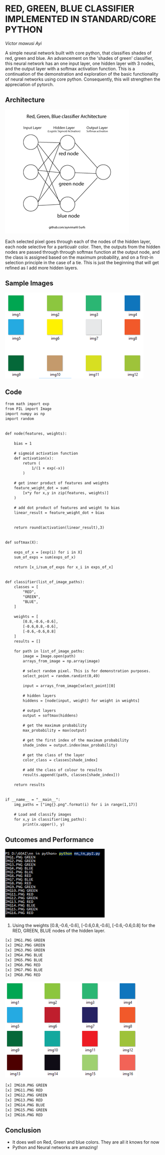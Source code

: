 
RED, GREEN, BLUE CLASSIFIER IMPLEMENTED IN STANDARD/CORE PYTHON
===========================================================================
*Victor mawusi Ayi*

A simple neural network built with core python, that classifies shades of red, green and blue. 
An advancement on the 'shades of green' classifier, this neural network has an one input layer, 
one hidden layer with 3 nodes, and the output layer with a softmax activation function.
This is a continuation of the demonstration and exploration of the basic functionality of neural networks 
using core python. Consequently, this will strengthen the appreciation of pytorch. 

Architecture
------------
<img src="https://raw.githubusercontent.com/ayivima/AI-SURFS/master/Red_Green_Blue_Classifier/archtecture_nn_2.png"/>

Each selected pixel goes through each of the nodes of the hidden layer, each node selective for a particualr color. Then, the outputs from the hidden nodes are passed through through softmax function at the output node, and the class is assigned based on the maximum probability, and on a first-in selection principle in the case of a tie. This is just the beginning that will get refined as I add more hidden layers.

Sample Images
-------------
<img src="https://raw.githubusercontent.com/ayivima/AI-SURFS/master/Green_shade_classifier/shot_of_images.png"/>

Code
----

```
from math import exp
from PIL import Image
import numpy as np
import random


def node(features, weights):
    
    bias = 1
    
    # sigmoid activation function
    def activation(x):
        return (
            1/(1 + exp(-x))
        )
    
    # get inner product of features and weights
    feature_weight_dot = sum(
        [x*y for x,y in zip(features, weights)]
    )
    
    # add dot product of features and weight to bias
    linear_result = feature_weight_dot + bias
    
    
    return round(activation(linear_result),3)


def softmax(X):

    exps_of_x = [exp(i) for i in X]
    sum_of_exps = sum(exps_of_x)

    return [x_i/sum_of_exps for x_i in exps_of_x]


def classifier(list_of_image_paths):
    classes = [
        "RED",
        "GREEN",
        "BLUE",
    ]

    weights = [
        [0.8,-0.6,-0.6],
        [-0.6,0.8,-0.6],
        [-0.6,-0.6,0.8]
    ]
    results = []

    for path in list_of_image_paths:
        image = Image.open(path)
        arrays_from_image = np.array(image)

        # select random pixel. This is for demonstration purposes.
		select_point = random.randint(0,49)

        input = arrays_from_image[select_point][0]

        # hidden layers		
        hiddens = [node(input, weight) for weight in weights]

        # output layers
		output = softmax(hiddens)

        # get the maximum probability
        max_probability = max(output)

        # get the first index of the maximum probability
        shade_index = output.index(max_probability)

        # get the class of the layer
        color_class = classes[shade_index]

        # add the class of colour to results
        results.append((path, classes[shade_index]))

    return results


if __name__ = "__main__":
	img_paths = ["img{}.png".format(i) for i in range(1,17)]

    # Load and classify images   
    for x,y in classifier(img_paths):
        print(x.upper(), y)

```


Outcomes and Performance
------------------------

<img src="https://raw.githubusercontent.com/ayivima/AI-SURFS/master/Red_Green_Blue_Classifier/shot_of_outcomes2.png"/>

1. Using the weights [0.8,-0.6,-0.6], [-0.6,0.8,-0.6], [-0.6,-0.6,0.8] for the RED, GREEN, BLUE nodes of the hidden layer.

```
[x] IMG1.PNG GREEN
[x] IMG2.PNG GREEN
[x] IMG3.PNG GREEN
[x] IMG4.PNG BLUE
[x] IMG5.PNG BLUE
[x] IMG6.PNG RED
[x] IMG7.PNG BLUE
[x] IMG8.PNG RED

```

<img src="https://raw.githubusercontent.com/ayivima/AI-SURFS/master/Red_Green_Blue_Classifier/shot_of_images2.png"/>


```
[x] IMG10.PNG GREEN
[x] IMG11.PNG RED
[x] IMG12.PNG GREEN
[x] IMG13.PNG RED
[x] IMG14.PNG BLUE
[x] IMG15.PNG GREEN
[x] IMG16.PNG RED

```

Conclusion
----------

- It does well on Red, Green and blue colors. They are all it knows for now
- Python and Neural networks are amazing!


